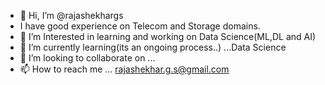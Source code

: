 - 👋 Hi, I’m @rajashekhargs
- I have good experience on Telecom and Storage domains.
- 👀 I’m Interested in learning and working on Data Science(ML,DL and AI)
- 🌱 I’m currently learning(its an ongoing process..) ...Data Science
- 💞️ I’m looking to collaborate on ...
- 📫 How to reach me ... rajashekhar.g.s@gmail.com

<!---
rajashekhargs/rajashekhargs is a ✨ special ✨ repository because its `README.md` (this file) appears on your GitHub profile.
You can click the Preview link to take a look at your changes.
--->

